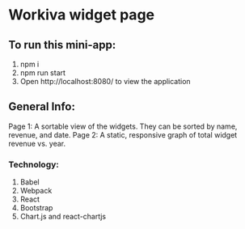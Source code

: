 # Workiva widget page

## To run this mini-app:
1. npm i
2. npm run start
3. Open http://localhost:8080/ to view the application

## General Info:
Page 1: A sortable view of the widgets. They can be sorted by name, revenue, and date. 
Page 2: A static, responsive graph of total widget revenue vs. year.

### Technology:
1. Babel
2. Webpack
3. React
4. Bootstrap
5. Chart.js and react-chartjs
